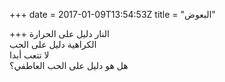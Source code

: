 +++
date = 2017-01-09T13:54:53Z
title = "البعوض"

+++ 
النار دليل على الحرارة   
الكراهية دليل على الحب   
لا تتعب أبدا   
هل هو دليل على الحب العاطفي؟